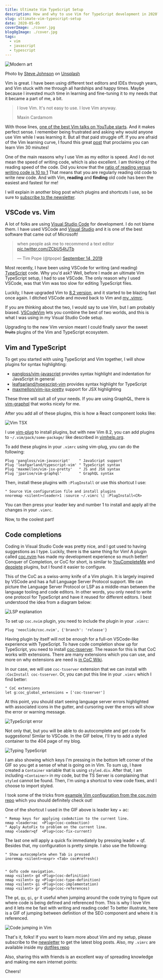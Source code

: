 ```yaml
---
title: Ultimate Vim TypeScript Setup
description: How and why to use Vim for TypeScript development in 2020?
slug: ultimate-vim-typescript-setup
date: 2020-05-05
coverImage: ./cover.jpg
blogOgImage: ./cover.jpg
tags:
  - vim
  - javascript
  - typescript
---
```


![Modern art](./cover.jpg)

<div class="photo-caption">
Photo by <a href="https://unsplash.com/@steve_j?utm_source=unsplash&utm_medium=referral&utm_content=creditCopyText">Steve Johnson</a> on <a href="https://unsplash.com/s/photos/modern-vim?utm_source=unsplash&utm_medium=referral&utm_content=creditCopyText">Unsplash</a>
</div>

Vim is great. I have been using different text editors and IDEs through years,
and Vim stuck with me through all hardships and happy times. Maybe because I
invested much time in learning and fine-tuning it to my needs that it became a
part of me, a bit.

> I love Vim. It's not easy to use. I love Vim anyway.
>
> Maxin Cardamom

With those lines, [one of the best Vim talks on YouTube starts](https://youtu.be/XA2WjJbmmoM?t=50).
And it makes perfect sense. I remember being frustrated and asking why would
anyone use Vim while I was learning it. But all that paid struggle off. If you
are afraid of the Vim learning curve, I found this great
[post](https://thoughtbot.com/blog/the-vim-learning-curve-is-a-myth) that
proclaims you can learn Vim 30 minutes!

One of the main reasons why I use Vim as my editor is speed. And I do not mean
the speed of writing code, which is also excellent. I am thinking of the reading speed
of the code. Did you know that the [ratio of reading versus writing code is 10 to 1](https://www.goodreads.com/quotes/835238-indeed-the-ratio-of-time-spent-reading-versus-writing-is)
That means that you are regularly reading old code to write new code.
And with Vim, **reading** and **finding** old code has been the easiest and
fastest for me!

I will explain in another blog post which plugins and shortcuts I use, so be
sure to [subscribe to the newsletter](/newsletter).

## VSCode vs. Vim

A lot of folks are using [Visual Studio Code](https://code.visualstudio.com/)
for development. I do not blame them. I have used VSCode and [Visual Studio](https://visualstudio.microsoft.com/)
and it is one of the best software that came out of Microsoft!

<blockquote class="twitter-tweet tw-align-center"><p lang="en" dir="ltr">when people ask me to recommend a text editor <a href="https://t.co/ZCbU54tJTb">pic.twitter.com/ZCbU54tJTb</a></p>&mdash; Tim Pope (@tpope) <a href="https://twitter.com/tpope/status/1172743697315835904?ref_src=twsrc%5Etfw">September 14, 2019</a></blockquote> <script async src="https://platform.twitter.com/widgets.js" charset="utf-8"></script>

Most recently, I have been using VSCode for writing (and reading) [TypeScript](https://www.typescriptlang.org/)
code. Why you'd ask? Well, before I made an ultimate Vim TypeScript
setup, I had to use VSCode. The only reason why I used VSCode, was that Vim was
too slow for editing TypeScript files.

Luckily, I have upgraded Vim to [8.2 version](https://www.vim.org/vim-8.2-released.php),
and it started to be blazing fast once again. I ditched VSCode and moved
back to Vim and [my .vimrc](https://github.com/nikolalsvk/dotfiles/blob/master/.vimrc).

If you are thinking about the two, I would say to use Vim, but I am probably biased.
[VSCodeVim](https://github.com/VSCodeVim/Vim) lets you combine the best of two worlds,
and this is what I was using in my Visual Studio Code setup.

Upgrading to the new Vim version meant I could finally savor the sweet ~~fruits~~
plugins of the Vim and TypeScript ecosystem.

## Vim and TypeScript

To get you started with using TypeScript and Vim together, I will show plugins for
syntax highlighting:

- [pangloss/vim-javascript](https://github.com/pangloss/vim-javascript) provides syntax highlight and indentation for JavaScript in general
- [leafgarland/typescript-vim](https://github.com/leafgarland/typescript-vim) provides syntax highlight for TypeScript
- [maxmellon/vim-jsx-pretty](https://github.com/MaxMEllon/vim-jsx-pretty) support for JSX highlighting

These three will suit all of your needs. If you are using GraphQL, there is
[vim-graphql](https://github.com/jparise/vim-graphql) that works nicely for me.

After you add all of these plugins, this is how a React component looks like:

![Vim TSX](./typescript-highlight.png)

I use [vim-plug](https://github.com/junegunn/vim-plug) to install plugins, but
with new Vim 8.2, you can add plugins to `~/.vim/pack/some-package/` like
described in [vimhelp.org](https://vimhelp.org/repeat.txt.html#packages).

To add these plugins in your `.vimrc` using vim-plug, you can do the following:

```vim
Plug 'pangloss/vim-javascript'    " JavaScript support
Plug 'leafgarland/typescript-vim' " TypeScript syntax
Plug 'maxmellon/vim-jsx-pretty'   " JS and JSX syntax
Plug 'jparise/vim-graphql'        " GraphQL syntax
```

Then, install these plugins with `:PlugInstall` or use this shortcut I use:

```vim
" Source Vim configuration file and install plugins
nnoremap <silent><leader>1 :source ~/.vimrc \| :PlugInstall<CR>
```

You can then press your leader key and number 1 to install and apply all the
changes in your `.vimrc`.

Now, to the coolest part!

## Code completions

Coding in Visual Studio Code was pretty nice, and I got used to having suggestions as I type.
Luckily, there is the same thing for Vim! A plugin called [coc.nvim](https://github.com/neoclide/coc.nvim)
has made my development experience so much better! Conquer of Completion, or
CoC for short, is similar to
[YouCompleteMe](https://github.com/ycm-core/YouCompleteMe) and [deoplete](https://github.com/Shougo/deoplete.nvim) plugins,
but I found it easier to configure.

This of the CoC as a swiss-army knife of a Vim plugin. It is largely inspired
by VSCode and has a full Language Server Protocol support. We can picture the Language Server
Protocol or LSP as a middle-man between the language tooling and
code editors. In other words, you only need to write one protocol for
TypeScript and have it reused for different editors. I best understood the idea
from a diagram below:

![LSP explanation](./lsp-languages-editors.png)

To set up `coc.nvim` plugin, you need to include the plugin in your `.vimrc`:

```vim
Plug 'neoclide/coc.nvim', {'branch': 'release'}
```

Having plugin by itself will not be enough for a full-on VSCode-like experience
with TypeScript. To have code completion show up for TypeScript, you need to install
[coc-tsserver](https://github.com/neoclide/coc-tsserver). The reason for this is that CoC
works with extensions. There are many extensions which you can use, and more on why
extensions are need is [in CoC Wiki](https://github.com/neoclide/coc.nvim/wiki/Using-coc-extensions).

In our case, we will use `coc-tsserver` extension that we can install with `:CocInstall coc-tsserver`. Or, you can put
this line in your `.vimrc` which I find better:

```vim
" CoC extensions
let g:coc_global_extensions = ['coc-tsserver']
```

At this point, you should start seeing language server errors highlighted with
associated icons in the gutter, and cursoring over the errors will show the
error or warning message.

![TypeScript error](./coc-typescript-error.png)

Not only that, but you will be able to do autocomplete and get code fix
suggestions! Similar to VSCode. In the GIF below, I'll try to add a styled
container to the 404 page of my blog.

![Typing TypeScript](./writing-typescript.gif)

I am also showing which keys I'm pressing in the bottom left corner of the GIF
so you get a sense of what is going on in Vim. To sum up, I have created a
`Container` variable that is using `styled.div`. After that, I am including
`<Container>` in my code, but the TS Server is complaining that `styled` cannot
be found. Then, I'm using a shortcut to view code fixes, and I choose to import
styled.

I took some of the tricks from [example Vim configuration from the coc.nvim repo](https://github.com/neoclide/coc.nvim#example-vim-configuration)
which you should definitely check out!

One of the shortcut I used in the GIF above is leader key + ac:

```vim
" Remap keys for applying codeAction to the current line.
nmap <leader>ac  <Plug>(coc-codeaction)
" Apply AutoFix to problem on the current line.
nmap <leader>qf  <Plug>(coc-fix-current)
```

The last one will apply a quick fix immediately by pressing leader + qf.
Besides that, my configuration is pretty simple. I also use the following:

```vim
" Show autocomplete when Tab is pressed
inoremap <silent><expr> <Tab> coc#refresh()


" GoTo code navigation.
nmap <silent> gd <Plug>(coc-definition)
nmap <silent> gy <Plug>(coc-type-definition)
nmap <silent> gi <Plug>(coc-implementation)
nmap <silent> gr <Plug>(coc-references)
```

The `gd`, `gy`, `gi`, `gr` it useful when jumping around the code trying to
figure out where code is being defined and referenced from. This is why I love
Vim and it lets me be fast with writing and reading code! To better illustrate,
here is a GIF of jumping between definition of the SEO component and where
it is referenced.

![Code jumping in Vim](./code-jumping.gif)

That's it, folks! If you want to learn more about Vim and my setup, please
subscribe to the [newsletter](/newsletter) to get the latest blog posts.
Also, my `.vimrc` are available inside my [dotfiles repo](https://github.com/nikolalsvk/dotfiles)

Also, sharing this with friends is an excellent way of spreading knowledge and
making me earn internet points:

Cheers!
